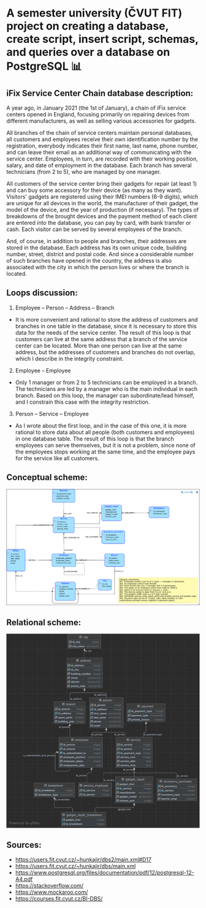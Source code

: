 # A semester university (ČVUT FIT) project on creating a database, create script, insert script, schemas, and queries over a database on PostgreSQL 📊

## iFix Service Center Chain database description:
A year ago, in January 2021 (the 1st of January), a chain of iFix service centers opened in England, focusing primarily on repairing devices from different manufacturers, as well as selling various accessories for gadgets.

All branches of the chain of service centers maintain personal databases, all customers and employees receive their own identification number by the registration, everybody indicates their first name, last name, phone number, and can leave their email as an additional way of communicating with the service center. Employees, in turn, are recorded with their working position, salary, and date of employment in the database. Each branch has several technicians (from 2 to 5), who are managed by one manager.

All customers of the service center bring their gadgets for repair (at least 1) and can buy some accessory for their device (as many as they want). Visitors' gadgets are registered using their IMEI numbers (6-9 digits), which are unique for all devices in the world, the manufacturer of their gadget, the model of the device, and the year of production (if necessary). The types of breakdowns of the brought devices and the payment method of each client are entered into the database, you can pay by card, with bank transfer or cash. Each visitor can be served by several employees of the branch.

And, of course, in addition to people and branches, their addresses are stored in the database. Each address has its own unique code, building number, street, district and postal code. And since a considerable number of such branches have opened in the country, the address is also associated with the city in which the person lives or where the branch is located.

## Loops discussion:
1. Employee – Person – Address – Branch
* It is more convenient and rational to store the address of customers and branches in one table in the database, since it is necessary to store this data for the needs of the service center. The result of this loop is that customers can live at the same address that a branch of the service center can be located. More than one person can live at the same address, but the addresses of customers and branches do not overlap, which I describe in the integrity constraint.

2. Employee – Employee
* Only 1 manager or from 2 to 5 technicians can be employed in a branch. The technicians are led by a manager who is the main individual in each branch. Based on this loop, the manager can subordinate/lead himself, and I constrain this case with the integrity restriction.

3. Person – Service – Employee
* As I wrote about the first loop, and in the case of this one, it is more rational to store data about all people (both customers and employees) in one database table. The result of this loop is that the branch employees can serve themselves, but it is not a problem, since none of the employees stops working at the same time, and the employee pays for the service like all customers.

## Conceptual scheme:
![Conceptual scheme](/assets/conceptual_scheme.png)

## Relational scheme:
![Relational scheme](/assets/relational_scheme.png)

## Sources:
- https://users.fit.cvut.cz/~hunkajir/dbs2/main.xml#D17
- https://users.fit.cvut.cz/~hunkajir/dbs/main.xml
- https://www.postgresql.org/files/documentation/pdf/12/postgresql-12-A4.pdf
- https://stackoverflow.com/
- https://www.mockaroo.com/
- https://courses.fit.cvut.cz/BI-DBS/
